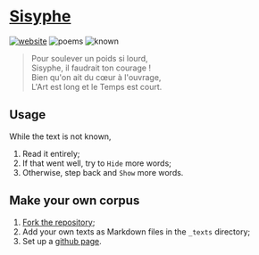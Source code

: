 # [Sisyphe](http://eleurent.github.io/sisyphe)

[![website](https://img.shields.io/website?url=https%3A%2F%2Feleurent.github.io%2Fsisyphe%2F)](http://eleurent.github.io/sisyphe)
![poems](https://img.shields.io/github/search/eleurent/sisyphe/path:_texts?label=Poems)
![known](https://img.shields.io/github/search/eleurent/sisyphe/progress:100%20path:_texts?color=green&label=Known)

> Pour soulever un poids si lourd, \
> Sisyphe, il faudrait ton courage ! \
> Bien qu'on ait du cœur à l'ouvrage, \
> L'Art est long et le Temps est court.

## Usage

While the text is not known,
1. Read it entirely;
2. If that went well, try to `Hide` more words;
3. Otherwise, step back and `Show` more words.


## Make your own corpus

1. [Fork the repository](https://github.com/eleurent/sisyphe/fork);
2. Add your own texts as Markdown files in the `_texts` directory;
3. Set up a [github page](https://pages.github.com/).
